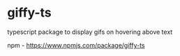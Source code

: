 # giffy-ts

typescript package to display gifs on hovering above text

npm - https://www.npmjs.com/package/giffy-ts
